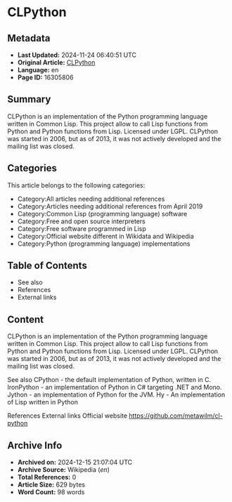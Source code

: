 # CLPython

## Metadata
- **Last Updated:** 2024-11-24 06:40:51 UTC
- **Original Article:** [CLPython](https://en.wikipedia.org/wiki/CLPython)
- **Language:** en
- **Page ID:** 16305806

## Summary
CLPython is an implementation of the Python programming language written in Common Lisp.
This project allow to call Lisp functions from Python and Python functions from Lisp. Licensed under LGPL.
CLPython was started in 2006, but as of 2013, it was not actively developed and the mailing list was closed.

## Categories
This article belongs to the following categories:

- Category:All articles needing additional references
- Category:Articles needing additional references from April 2019
- Category:Common Lisp (programming language) software
- Category:Free and open source interpreters
- Category:Free software programmed in Lisp
- Category:Official website different in Wikidata and Wikipedia
- Category:Python (programming language) implementations

## Table of Contents

- See also
- References
- External links

## Content

CLPython is an implementation of the Python programming language written in Common Lisp.
This project allow to call Lisp functions from Python and Python functions from Lisp. Licensed under LGPL.
CLPython was started in 2006, but as of 2013, it was not actively developed and the mailing list was closed.

See also
CPython - the default implementation of Python, written in C.
IronPython - an implementation of Python in C# targeting .NET and Mono.
Jython - an implementation of Python for the JVM.
Hy - An implementation of Lisp written in Python

References
External links
Official website
https://github.com/metawilm/cl-python

## Archive Info
- **Archived on:** 2024-12-15 21:07:04 UTC
- **Archive Source:** Wikipedia (_en_)
- **Total References:** 0
- **Article Size:** 629 bytes
- **Word Count:** 98 words
